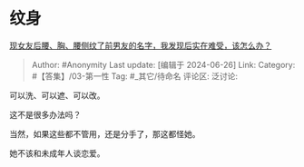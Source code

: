 # 纹身
[现女友后腰、胸、腰侧纹了前男友的名字，我发现后实在难受，该怎么办？](https://www.zhihu.com/question/658666491/answer/3542936732)

> Author: #Anonymity
> Last update: [编辑于 2024-06-26]
> Link:
> Category: #【答集】/03-第一性 
> Tag: #_其它/待命名 
> 评论区:
> 泛讨论:

可以洗、可以遮、可以改。

这不是很多办法吗？

当然，如果这些都不管用，还是分手了，那这都怪她。

她不该和未成年人谈恋爱。